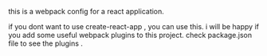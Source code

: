 this is a webpack config for a react application.

if you dont want to use create-react-app , you can use this. 
i will be happy if you add some useful webpack plugins to this project.
check package.json file to see the plugins .
